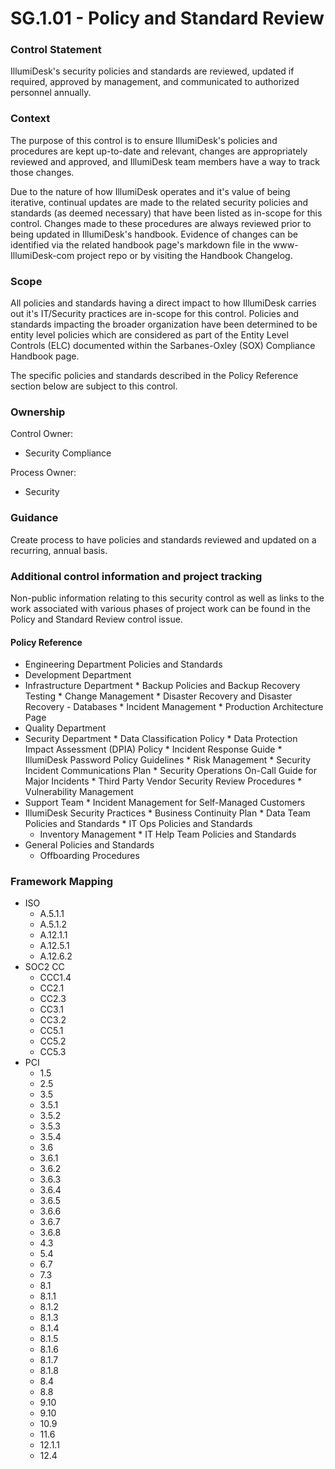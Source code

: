 # SG.1.01 - Policy and Standard Review



### Control Statement

IllumiDesk's security policies and standards are reviewed, updated if required, approved by management, and communicated to authorized personnel annually.

###  Context

The purpose of this control is to ensure IllumiDesk's policies and procedures are kept up-to-date and relevant, changes are appropriately reviewed and approved, and IllumiDesk team members have a way to track those changes.

Due to the nature of how IllumiDesk operates and it's value of being iterative, continual updates are made to the related security policies and standards \(as deemed necessary\) that have been listed as in-scope for this control. Changes made to these procedures are always reviewed prior to being updated in IllumiDesk's handbook. Evidence of changes can be identified via the related handbook page's markdown file in the www-IllumiDesk-com project repo or by visiting the Handbook Changelog.

###  Scope

All policies and standards having a direct impact to how IllumiDesk carries out it's IT/Security practices are in-scope for this control. Policies and standards impacting the broader organization have been determined to be entity level policies which are considered as part of the Entity Level Controls \(ELC\) documented within the Sarbanes-Oxley \(SOX\) Compliance Handbook page.

The specific policies and standards described in the Policy Reference section below are subject to this control.

###  Ownership

Control Owner:

* Security Compliance

Process Owner:

* Security

###  Guidance

Create process to have policies and standards reviewed and updated on a recurring, annual basis.

###  Additional control information and project tracking

Non-public information relating to this security control as well as links to the work associated with various phases of project work can be found in the Policy and Standard Review control issue.

####  Policy Reference

*  Engineering Department Policies and Standards
  * Development Department
  *  Infrastructure Department
    *  Backup Policies and Backup Recovery Testing
    * Change Management
    *  Disaster Recovery and Disaster Recovery - Databases
    * Incident Management
    * Production Architecture Page
  * Quality Department
  *  Security Department
    * Data Classification Policy
    * Data Protection Impact Assessment \(DPIA\) Policy
    * Incident Response Guide
    * IllumiDesk Password Policy Guidelines
    * Risk Management
    * Security Incident Communications Plan
    *  Security Operations On-Call Guide for Major Incidents
    * Third Party Vendor Security Review Procedures
    * Vulnerability Management
  *  Support Team
    * Incident Management for Self-Managed Customers
  *  IllumiDesk Security Practices
    * Business Continuity Plan
    *  Data Team Policies and Standards
    *  IT Ops Policies and Standards
      *  Inventory Management
    *  IT Help Team Policies and Standards
* General Policies and Standards
  * Offboarding Procedures

###  Framework Mapping

* ISO
  * A.5.1.1
  * A.5.1.2
  * A.12.1.1
  * A.12.5.1
  * A.12.6.2
* SOC2 CC
  * CCC1.4
  * CC2.1
  * CC2.3
  * CC3.1
  * CC3.2
  * CC5.1
  * CC5.2
  * CC5.3
* PCI
  * 1.5
  * 2.5
  * 3.5
  * 3.5.1
  * 3.5.2
  * 3.5.3
  * 3.5.4
  * 3.6
  * 3.6.1
  * 3.6.2
  * 3.6.3
  * 3.6.4
  * 3.6.5
  * 3.6.6
  * 3.6.7
  * 3.6.8
  * 4.3
  * 5.4
  * 6.7
  * 7.3
  * 8.1
  * 8.1.1
  * 8.1.2
  * 8.1.3
  * 8.1.4
  * 8.1.5
  * 8.1.6
  * 8.1.7
  * 8.1.8
  * 8.4
  * 8.8
  * 9.10
  * 9.10
  * 10.9
  * 11.6
  * 12.1.1
  * 12.4

